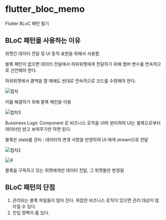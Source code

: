 # flutter_bloc_memo

Flutter BLoC 패턴 필기

## BLoC 패턴을 사용하는 이유

위젯간 데이터 전달 및 UI 동적 표현을 위해서 사용함.

블록 패턴이 없으면 데이터 전달에서 하위위젯에게 전달하기 위해 멤버 변수를 연속적으로 선언해야 한다.

하위위젯에서 콜백을 할 때에도 반대로 연속적으로 코드를 수정해야 한다.

![캡처](https://user-images.githubusercontent.com/112848594/188787527-aa49accc-0b4e-4183-8379-6a7317e83652.PNG)

이를 해결하기 위해 블록 패턴을 이용

![캡처3](https://user-images.githubusercontent.com/112848594/188787592-084b026f-1e00-4c91-9bb8-f393539e4997.PNG)

Bussiness Logic Component 로 비즈니스 로직을 UI와 분리하여 UI는 블록으로부터 데이터만 받고 보여주기만 하면 된다.

블록은 state를 관리 : 데이터의 변경 사항을 반영하여 UI 에게 stream으로 전달

![캡처2](https://user-images.githubusercontent.com/112848594/188787603-8d3cadab-b562-491c-a90f-52a345ac57eb.PNG)

![4](https://user-images.githubusercontent.com/112848594/188787606-0afa004a-1273-4a74-b3f8-5ae811c468c6.PNG)

블록을 구독하고 있는 위젯에게만 데이터 전달, 그 위젯들만 변경됨


## BLoC 패턴의 단점

1. 관리되는 블록 파일들이 많아 진다. 복잡한 비즈니스 로직이 있으면 관리 대상이 많아질 수 있다.
2. 진입 장벽이 좀 있다.
